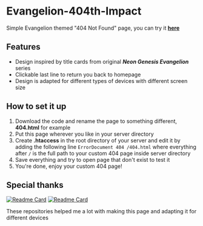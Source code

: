 # Evangelion-404th-Impact
Simple Evangelion themed "404 Not Found" page, you can try it [**here**](https://torusaynim.github.io/Evangelion-404th-Impact/)

## Features

 - Design inspired by title cards from original ***Neon Genesis Evangelion*** series
 - Clickable last line to return you back to homepage
 - Design is adapted for different types of devices with different screen size

## How to set it up

1. Download the code and rename the page to something different, **404.html** for example
2. Put this page wherever you like in your server directory
3. Create **.htaccess** in the root directory of your server and edit it by adding the following line `ErrorDocument 404 /404.html` where everything after `/` is the full path to your custom 404 page inside server directory
4. Save everything and try to open page that don't exist to test it
5. You're done, enjoy your custom 404 page!

## Special thanks

[![Readme Card](https://github-readme-stats.vercel.app/api/pin/?username=egoist&repo=evangelion-card&theme=graywhite)](https://github.com/egoist/evangelion-card)
[![Readme Card](https://github-readme-stats.vercel.app/api/pin/?username=khaledkzy&repo=pixel-vh-vw-converter&theme=graywhite)](https://github.com/khaledkzy/pixel-vh-vw-converter)

These repositories helped me a lot with making this page and adapting it for different devices
